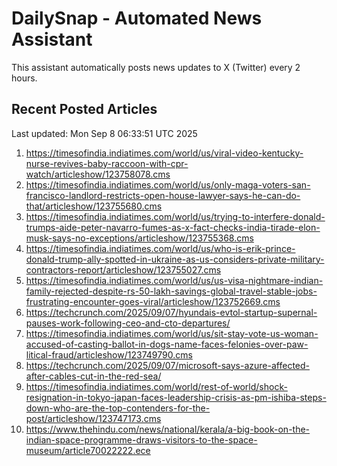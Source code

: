 # DailySnap - Automated News Assistant

This assistant automatically posts news updates to X (Twitter) every 2 hours.

## Recent Posted Articles

Last updated: Mon Sep  8 06:33:51 UTC 2025

1. https://timesofindia.indiatimes.com/world/us/viral-video-kentucky-nurse-revives-baby-raccoon-with-cpr-watch/articleshow/123758078.cms
2. https://timesofindia.indiatimes.com/world/us/only-maga-voters-san-francisco-landlord-restricts-open-house-lawyer-says-he-can-do-that/articleshow/123755680.cms
3. https://timesofindia.indiatimes.com/world/us/trying-to-interfere-donald-trumps-aide-peter-navarro-fumes-as-x-fact-checks-india-tirade-elon-musk-says-no-exceptions/articleshow/123755368.cms
4. https://timesofindia.indiatimes.com/world/us/who-is-erik-prince-donald-trump-ally-spotted-in-ukraine-as-us-considers-private-military-contractors-report/articleshow/123755027.cms
5. https://timesofindia.indiatimes.com/world/us/us-visa-nightmare-indian-family-rejected-despite-rs-50-lakh-savings-global-travel-stable-jobs-frustrating-encounter-goes-viral/articleshow/123752669.cms
6. https://techcrunch.com/2025/09/07/hyundais-evtol-startup-supernal-pauses-work-following-ceo-and-cto-departures/
7. https://timesofindia.indiatimes.com/world/us/sit-stay-vote-us-woman-accused-of-casting-ballot-in-dogs-name-faces-felonies-over-paw-litical-fraud/articleshow/123749790.cms
8. https://techcrunch.com/2025/09/07/microsoft-says-azure-affected-after-cables-cut-in-the-red-sea/
9. https://timesofindia.indiatimes.com/world/rest-of-world/shock-resignation-in-tokyo-japan-faces-leadership-crisis-as-pm-ishiba-steps-down-who-are-the-top-contenders-for-the-post/articleshow/123747173.cms
10. https://www.thehindu.com/news/national/kerala/a-big-book-on-the-indian-space-programme-draws-visitors-to-the-space-museum/article70022222.ece
